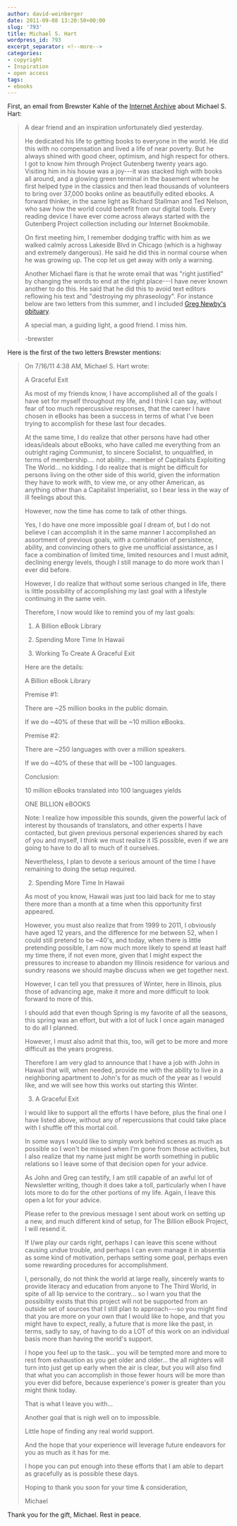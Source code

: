 ```yaml
---
author: david-weinberger
date: 2011-09-08 13:20:50+00:00
slug: '793'
title: Michael S. Hart
wordpress_id: 793
excerpt_separator: <!--more-->
categories:
- copyright
- Inspiration
- open access
tags:
- ebooks
---
```


First, an email from Brewster Kahle of the [Internet Archive](http://www.archive.org) about Michael S. Hart<!--more-->:

> A dear friend and an inspiration unfortunately died yesterday.
>
> He dedicated his life to getting books to everyone in the world. He did this with no compensation and lived a life of near poverty. But he always shined with good cheer, optimism, and high respect for others. I got to know him through Project Gutenberg twenty years ago. Visiting him in his house was a joy---it was stacked high with books all around, and a glowing green terminal in the basement where he first helped type in the classics and then lead thousands of volunteers to bring over 37,000 books online as beautifully edited ebooks. A forward thinker, in the same light as Richard Stallman and Ted Nelson, who saw how the world could benefit from our digital tools. Every reading device I have ever come across always started with the Gutenberg Project collection including our Internet Bookmobile.
>
> On first meeting him, I remember dodging traffic with him as we walked calmly across Lakeside Blvd in Chicago (which is a highway and extremely dangerous). He said he did this in normal course when he was growing up. The cop let us get away with only a warning.
>
> Another Michael flare is that he wrote email that was "right justified" by changing the words to end at the right place---I have never known another to do this. He said that he did this to avoid text editors reflowing his text and "destroying my phraseology". For instance below are two letters from this summer, and I included [Greg Newby's obituary](http://www.gutenberg.org/wiki/Michael_S._Hart).
>
> A special man, a guiding light, a good friend. I miss him.
>
> -brewster

Here is the first of the two letters Brewster mentions:

> On 7/16/11 4:38 AM, Michael S. Hart wrote:
>
> A Graceful Exit
>
> As most of my friends know, I have accomplished all of the goals I have set for myself throughout my life, and I think I can say, without fear of too much repercussive responses, that the career I have chosen in eBooks has been a success in terms of what I've been trying to accomplish for these last four decades.
>
> At the same time, I do realize that other persons have had other ideas/ideals about eBooks, who have called me everything from an outright raging Communist, to sincere Socialist, to unqualified, in terms of membership.... not ability... member of Capitalists Exploiting The World... no kidding.  I do realize that is might be difficult for persons living on the other side of this world, given the information they have to work with, to view me, or any other American, as anything other than a Capitalist Imperialist, so I bear less in the way of ill feelings about this.
>
> However, now the time has come to talk of other things.
>
> Yes, I do have one more impossible goal I dream of, but I do not believe I can accomplish it in the same manner I accomplished an assortment of previous goals, with a combination of persistence, ability, and convincing others to give me unofficial assistance, as I face a combination of limited time, limited resources and I must admit, declining energy levels, though I still manage to do more work than I ever did before.
>
> However, I do realize that without some serious changed in life, there is little possibility of accomplishing my last goal with a lifestyle continuing in the same vein.
>
> Therefore, I now would like to remind you of my last goals:
>
>
> 1.  A Billion eBook Library
>
> 2.  Spending More Time In Hawaii
>
> 3.  Working To Create A Graceful Exit
>
>
> Here are the details:
>
> A Billion eBook Library
>
>
> Premise #1:
>
> There are ~25 million books in the public domain.
>
> If we do ~40% of these that will be ~10 million eBooks.
>
>
> Premise #2:
>
> There are ~250 languages with over a million speakers.
>
> If we do ~40% of these that will be ~100 languages.
>
>
> Conclusion:
>
> 10 million eBooks translated into 100 languages yields
>
> ONE BILLION eBOOKS
>
> Note:  I realize how impossible this sounds, given the powerful lack of interest by thousands of translators, and other experts I have contacted, but given previous personal experiences shared by each of you and myself, I think we must realize it IS possible, even if we are going to have to do all to much of it ourselves.
>
> Nevertheless, I plan to devote a serious amount of the time I have remaining to doing the setup required.
>
> 2.  Spending More Time In Hawaii
>
> As most of you know, Hawaii was just too laid back for me to stay there more than a month at a time when this opportunity first appeared.
>
> However, you must also realize that from 1999 to 2011, I obviously have aged 12 years, and the difference for me between 52, when I could still pretend to be ~40's, and today, when there is little pretending possible, I am now much more likely to spend at least half my time there, if not even more, given that I might expect the pressures to increase to abandon my Illinois residence for various and sundry reasons we should maybe discuss when we get together next.
>
> However, I can tell you that pressures of Winter, here in Illinois, plus those of advancing age, make it more and more difficult to look forward to more of this.
>
> I should add that even though Spring is my favorite of all the seasons, this spring was an effort, but with a lot of luck I once again managed to do all I planned.
>
> However, I must also admit that this, too, will get to be more and more difficult as the years progress.
>
> Therefore I am very glad to announce that I have a job with John in Hawaii that will, when needed, provide me with the ability to live in a neighboring apartment to John's for as much of the year as I would like, and we will see how this works out starting this Winter.
>
> 3.  A Graceful Exit
>
> I would like to support all the efforts I have before, plus the final one I have listed above, without any of repercussions that could take place with I shuffle off this mortal coil.
>
> In some ways I would like to simply work behind scenes as much as possible so I won't be missed when I'm gone from those activities, but I also realize that my name just might be worth something in public relations so I leave some of that decision open for your advice.
>
> As John and Greg can testify, I am still capable of an awful lot of Newsletter writing, though it does take a toll, particularly when I have lots more to do for the other portions of my life.  Again, I leave this open a lot for your advice.
>
> Please refer to the previous message I sent about work on setting up a new, and much different kind of setup, for The Billion eBook Project, I will resend it.
>
> If I/we play our cards right, perhaps I can leave this scene without causing undue trouble, and perhaps I can even manage it in absentia as some kind of motivation, perhaps setting some goal, perhaps even some rewarding procedures for accomplishment.
>
> I, personally, do not think the world at large really, sincerely wants to provide literacy and education from anyone to The Third World, in spite of all lip service to the contrary... so I warn you that the possibility exists that this project will not be supported from an outside set of sources that I still plan to approach---so you might find that you are more on your own that I would like to hope, and that you might have to expect, really, a future that is more like the past, in terms, sadly to say, of having to do a LOT of this work on an individual basis more than having the world's support.
>
> I hope you feel up to the task... you will be tempted more and more to rest from exhaustion as you get older and older... the all nighters will turn into just get up early when the air is clear, but you will also find that what you can accomplish in those fewer hours will be more than you ever did before, because experience's power is greater than you might think today.
>
> That is what I leave you with...
>
> Another goal that is nigh well on to impossible.
>
> Little hope of finding any real world support.
>
> And the hope that your experience will leverage future endeavors for you as much as it has for me.
>
> I hope you can put enough into these efforts that I am able to depart as gracefully as is possible these days.
>
> Hoping to thank you soon for your time & consideration,
>
> Michael

Thank you for the gift, Michael. Rest in peace.
